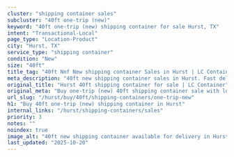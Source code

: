 ```yaml
---
cluster: "shipping container sales"
subcluster: "40ft one-trip (new)"
keyword: "40ft one-trip (new) shipping container for sale Hurst, TX"
intent: "Transactional-Local"
page_type: "Location-Product"
city: "Hurst, TX"
service_type: "shipping container"
condition: "New"
size: "40ft"
title_tag: "40ft Nnf New shipping container Sales in Hurst | LC Container"
meta_description: "40ft new shipping container sales in Hurst. Fast delivery, competitive pricing. Serving shipping containers area. Quote ID: 5QF. Call (214) 524-4168 for your free quote today."
original_title: "Hurst 40ft shipping container for sale | LC Container"
original_meta: "Buy one-trip (new) 40ft shipping container sale with local delivery in Hurst, TX. LC Container — local Since 2003. Request a fast quote today."
url_slug: "/hurst/buy/40ft/shipping-containers/one-trip-new"
h1: "Buy 40ft one-trip (new) shipping container in Hurst"
internal_links: "/hurst/shipping-containers/sales"
priority: 3
notes: ""
noindex: true
image_alt: "40ft new shipping container available for delivery in Hurst"
last_updated: "2025-10-20"
---
```


<!-- TODO: Add unique city/inventory copy, images, and internal links here. -->
